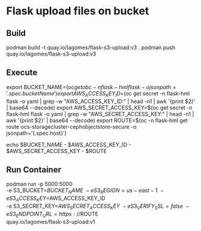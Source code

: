# Flask upload files on bucket

## Build
  podman build -t quay.io/lagomes/flask-s3-upload:v3 .
  podman push quay.io/lagomes/flask-s3-upload:v3

## Execute 
  export BUCKET_NAME=$(oc get obc -n flask-hml flask -o jsonpath='{.spec.bucketName}')
  export AWS_ACCESS_KEY_ID=$(oc get secret -n flask-hml flask -o yaml | grep -w  "AWS_ACCESS_KEY_ID:" | head -n1 | awk '{print $2}' | base64 --decode)
  export AWS_SECRET_ACCESS_KEY=$(oc get secret -n flask-hml flask -o yaml | grep -w "AWS_SECRET_ACCESS_KEY:" | head -n1 | awk '{print $2}' | base64 --decode)
  export ROUTE=$(oc -n flask-hml get route ocs-storagecluster-cephobjectstore-secure -o jsonpath='{.spec.host}')

  echo $BUCKET_NAME - $AWS_ACCESS_KEY_ID - $AWS_SECRET_ACCESS_KEY - $ROUTE

## Run Container
  podman run -p 5000:5000 \
    -e S3_BUCKET=$BUCKET_NAME \
    -e S3_REGION=us-east-1 \
    -e S3_ACCESS_KEY=$AWS_ACCESS_KEY_ID \
    -e S3_SECRET_KEY=$AWS_SECRET_ACCESS_KEY \
    -e S3_VERIFY_SSL=false \
    -e S3_ENDPOINT_URL=https://$ROUTE \
    quay.io/lagomes/flask-s3-upload:v1
